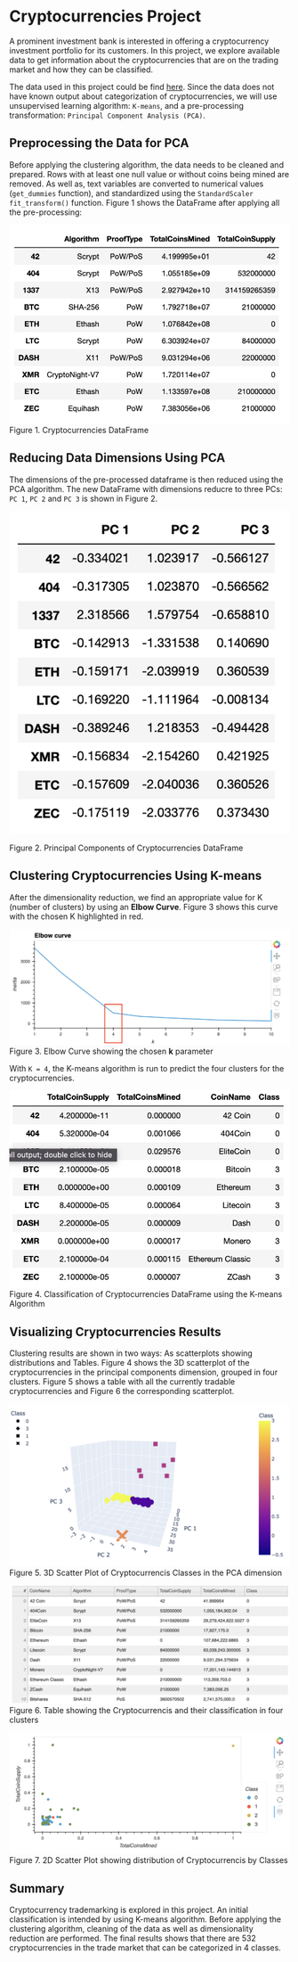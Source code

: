 # Cryptocurrencies Project

A prominent investment bank is interested in offering a cryptocurrency investment portfolio for its customers.  In this project, we explore available data to get information about the cryptocurrencies that are on the trading market and how they can be classified.

The data used in this project could be find [here](Resources/crypto_data.csv). Since the data does not have known output about categorization of cryptocurrencies, we will use unsupervised learning algorithm: `K-means`, and a pre-processing transformation: `Principal Component Analysis (PCA)`.

## Preprocessing the Data for PCA

Before applying the clustering algorithm, the data needs to be cleaned and prepared. Rows with at least one null value or without coins being mined are removed. As well as, text variables are converted to numerical values (`get_dummies` function), and standardized using the `StandardScaler fit_transform()` function.  Figure 1 shows the DataFrame after applying all the pre-processing:

![data](Images/crypto_df.png)
Figure 1. Cryptocurrencies DataFrame

## Reducing Data Dimensions Using PCA

The dimensions of the pre-processed dataframe is then reduced using the PCA algorithm. The new DataFrame with dimensions reducre to three PCs: `PC 1`, `PC 2` and `PC 3` is shown in Figure 2.

![pca](Images/pcs_df.png)

Figure 2. Principal Components of Cryptocurrencies DataFrame

## Clustering Cryptocurrencies Using K-means 

After the dimensionality reduction, we find an appropriate value for K (number of clusters) by using an **Elbow Curve**. Figure 3 shows this curve with the chosen K highlighted in red.

![elbow](Images/elbowCurve.png)
Figure 3. Elbow Curve showing the chosen **k** parameter

With  `K = 4`, the K-means algorithm is run to predict the four clusters for the cryptocurrencies.

![clustering](Images/clustered_wClasses.png)
Figure 4. Classification of Cryptocurrencies DataFrame using the K-means Algorithm

## Visualizing Cryptocurrencies Results

Clustering results are shown in two ways: As scatterplots showing distributions and Tables. Figure 4 shows the 3D scatterplot of the cryptocurrencies in the principal components dimension, grouped in four clusters. 
Figure 5 shows a table with all the currently tradable cryptocurrencies and Figure 6 the corresponding scatterplot.

![3dplot](Images/3dScatterPlot.png)
Figure 5. 3D Scatter Plot of Cryptocurrencis Classes in the PCA dimension

![hvplotT](Images/hvplotTable.png)
Figure 6. Table showing the Cryptocurrencis and their classification in four clusters

![hvplot](Images/hvScatterPlot.png)
Figure 7. 2D Scatter Plot showing distribution of Cryptocurrencis by Classes

## Summary

Cryptocurrency trademarking is explored in this project. An initial classification is intended by using K-means algorithm.  Before applying the clustering algorithm, cleaning of the data as well as dimensionality reduction are performed. The final results shows that there are 532 cryptocurrencies in the trade market that can be categorized in 4 classes.
